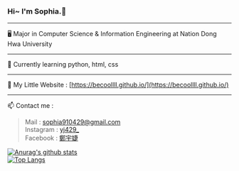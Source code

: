 ### Hi~ I'm Sophia.👋
------
🖥️ Major in Computer Science & Information Engineering at Nation Dong Hwa University
***
📖 Currently learning python, html, css
***
📑 My Little Website : [https://becoollll.github.io/](https://becoollll.github.io/)
***
📫 Contact me :
>Mail : [sophia910429@gmail.com](mailto:sophia910429@gmail.com)  
>Instagram : [yj429_](https://www.instagram.com/yj429_/)  
>Facebook : [鄭宇婕](https://www.facebook.com/profile.php?id=100009630198734)

<!--[![Sophia's github stats](https://github-readme-stats.vercel.app/api?username=becoollll&theme=gruvbox)](https://github.com/becoollll/github-readme-stats)  
[![Top Langs](https://github-readme-stats.vercel.app/api/top-langs/?username=becoollll&layout=compact&theme=gruvbox)](https://github.com/becoollll/github-readme-stats)-->
[![Anurag's github stats](https://github-readme-stats.vercel.app/api?username=becoollll&theme=graywhite)](https://github.com/becoollll/github-readme-stats)  
[![Top Langs](https://github-readme-stats.vercel.app/api/top-langs/?username=becoollll&layout=compact&theme=graywhite)](https://github.com/becoollll/github-readme-stats)
